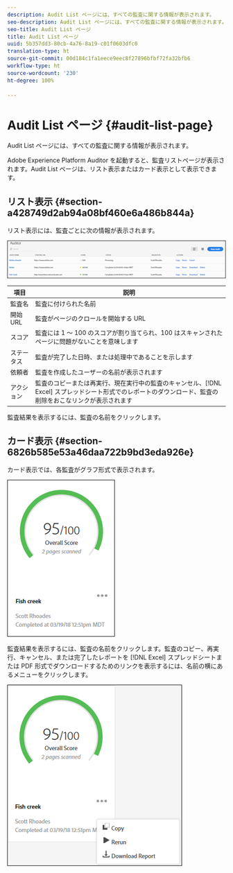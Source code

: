 ```yaml
---
description: Audit List ページには、すべての監査に関する情報が表示されます。
seo-description: Audit List ページには、すべての監査に関する情報が表示されます。
seo-title: Audit List ページ
title: Audit List ページ
uuid: 5b357dd3-80cb-4a76-8a19-c01f0603dfc0
translation-type: ht
source-git-commit: 00d184c1fa1eece9eec8f27896bfbf72fa32bfb6
workflow-type: ht
source-wordcount: '230'
ht-degree: 100%

---
```



# Audit List ページ {#audit-list-page}

Audit List ページには、すべての監査に関する情報が表示されます。

Adobe Experience Platform Auditor を起動すると、監査リストページが表示されます。Audit List ページは、リスト表示またはカード表示として表示できます。

## リスト表示 {#section-a428749d2ab94a08bf460e6a486b844a}

リスト表示には、監査ごとに次の情報が表示されます。

![](assets/audit-list.png)

| 項目 | 説明 |
|---|---|
| 監査名 | 監査に付けられた名前 |
| 開始 URL | 監査がページのクロールを開始する URL |
| スコア | 監査には 1 ～ 100 のスコアが割り当てられ、100 はスキャンされたページに問題がないことを意味します |
| ステータス | 監査が完了した日時、または処理中であることを示します |
| 依頼者 | 監査を作成したユーザーの名前が表示されます |
| アクション | 監査のコピーまたは再実行、現在実行中の監査のキャンセル、[!DNL Excel] スプレッドシート形式でのレポートのダウンロード、監査の削除をおこなリンクが表示されます |

監査結果を表示するには、監査の名前をクリックします。

## カード表示 {#section-6826b585e53a46daa722b9bd3eda926e}

カード表示では、各監査がグラフ形式で表示されます。

![](assets/card.png)

監査結果を表示するには、監査の名前をクリックします。監査のコピー、再実行、キャンセル、または完了したレポートを [!DNL Excel] スプレッドシートまたは PDF 形式でダウンロードするためのリンクを表示するには、名前の横にあるメニューをクリックします。

![](assets/card-menu.png)
